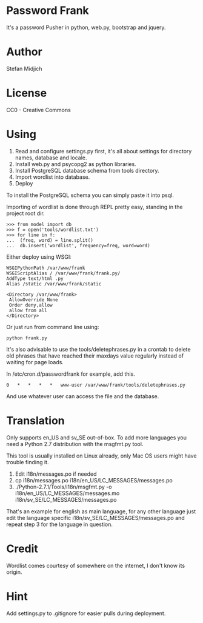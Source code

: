 Password Frank 
====

It's a password Pusher in python, web.py, bootstrap and jquery. 

Author
====

Stefan Midjich

License
====

CC0 - Creative Commons

Using
====

 1. Read and configure settings.py first, it's all about settings for directory names, database and locale. 
 2. Install web.py and psycopg2 as python libraries. 
 3. Install PostgreSQL database schema from tools directory. 
 4. Import wordlist into database.
 5. Deploy

To install the PostgreSQL schema you can simply paste it into psql. 

Importing of wordlist is done through REPL pretty easy, standing in the project root dir. 

    >>> from model import db
    >>> f = open('tools/wordlist.txt')
    >>> for line in f:
    ...  (freq, word) = line.split()
    ...  db.insert('wordlist', frequency=freq, word=word)

Either deploy using WSGI:

    WSGIPythonPath /var/www/frank
    WSGIScriptAlias / /var/www/frank/frank.py/
    AddType text/html .py
    Alias /static /var/www/frank/static
   
    <Directory /var/www/frank>
     AllowOverride None
     Order deny,allow
     allow from all
    </Directory>

Or just run from command line using:

    python frank.py

It's also advisable to use the tools/deletephrases.py in a crontab to delete old phrases that have reached their maxdays value regularly instead of waiting for page loads. 

In /etc/cron.d/passwordfrank for example, add this. 

    0	*	*	*	*	www-user /var/www/frank/tools/deletephrases.py

And use whatever user can access the file and the database. 

Translation
====

Only supports en\_US and sv\_SE out-of-box. To add more languages you need a Python 2.7 distribution with the msgfmt.py tool. 

This tool is usually installed on Linux already, only Mac OS users might have trouble finding it. 

 1. Edit i18n/messages.po if needed
 2. cp i18n/messages.po i18n/en\_US/LC\_MESSAGES/messages.po
 3. ./Python-2.7.1/Tools/i18n/msgfmt.py -o i18n/en\_US/LC\_MESSAGES/messages.mo i18n/sv\_SE/LC\_MESSAGES/messages.po

That's an example for english as main language, for any other language just edit the language specific i18n/sv\_SE/LC\_MESSAGES/messages.po and repeat step 3 for the language in question. 

Credit
====

Wordlist comes courtesy of somewhere on the internet, I don't know its origin. 

Hint
====

Add settings.py to .gitignore for easier pulls during deployment. 
